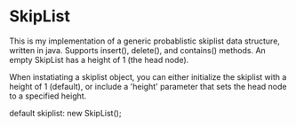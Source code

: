 # SkipList

This is my implementation of a generic probablistic skiplist data structure, written in java. Supports insert(), delete(), and contains() methods.
An empty SkipList has a height of 1 (the head node).

When instatiating a skiplist object, you can either initialize the skiplist with a height of 1 (default), or include a 'height' parameter that sets the head node to a specified height.

default skiplist: new SkipList();
